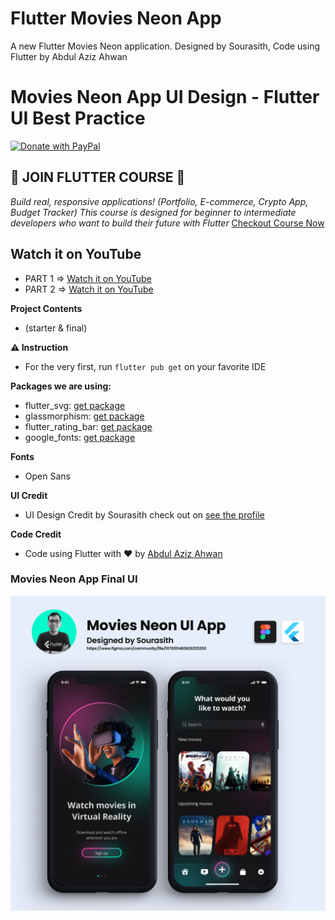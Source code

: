 # Flutter Movies Neon App

A new Flutter  Movies Neon application. Designed by Sourasith, Code using Flutter by Abdul Aziz Ahwan

# Movies Neon App UI Design - Flutter UI Best Practice

[![Donate with PayPal](https://raw.githubusercontent.com/aha999/DonateButtons/master/Paypal.png)](https://paypal.me/abdulazizahwan)

## 🔖 JOIN FLUTTER COURSE 🔖
_Build real, responsive applications! (Portfolio, E-commerce, Crypto App, Budget Tracker)
This course is designed for beginner to intermediate developers who want to build their future with Flutter_
[Checkout Course Now](https://gumroad.com/a/659170419/fqamxr)

## Watch it on YouTube

- PART 1 => [Watch it on YouTube](https://youtu.be/OmIv8kcb0k4)
- PART 2 => [Watch it on YouTube](https://youtu.be/GdBu6jUtpnc)

**Project Contents**

- (starter & final)

**⚠️ Instruction**

- For the very first, run `flutter pub get` on your favorite IDE

**Packages we are using:**

- flutter_svg: [get package](https://pub.dev/packages/flutter_svg)
- glassmorphism: [get package](https://pub.dev/packages/glassmorphism)
- flutter_rating_bar: [get package](https://pub.dev/packages/flutter_rating_bar)
- google_fonts: [get package](https://pub.dev/packages/google_fonts)


**Fonts**

- Open Sans

**UI Credit**

- UI Design Credit by Sourasith check out on [see the profile](https://www.figma.com/community/file/1076511483626225352)

**Code Credit**

- Code using Flutter with ❤️ by [Abdul Aziz Ahwan](https://youtube.com/abdulazizahwanID)

### Movies Neon App Final UI

[![Flutter Movies NeonApp UI Design](/img-ui.png)](https://www.figma.com/community/file/1076511483626225352)
